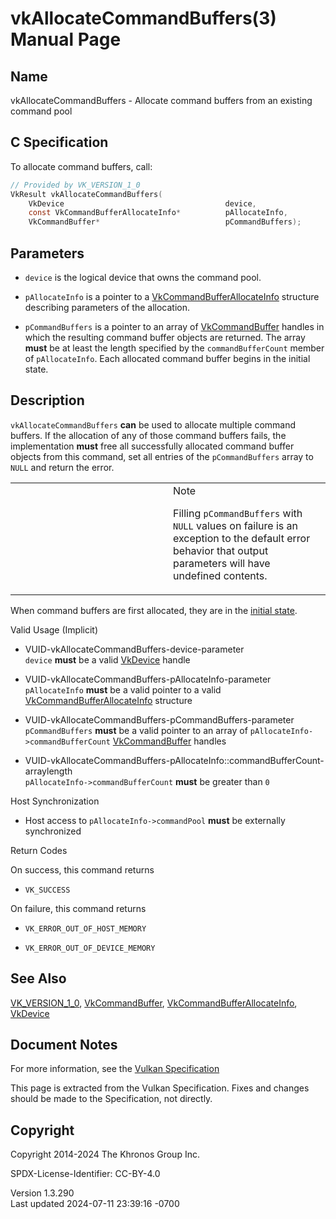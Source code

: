 # vkAllocateCommandBuffers(3) Manual Page

## Name

vkAllocateCommandBuffers - Allocate command buffers from an existing
command pool



## <a href="#_c_specification" class="anchor"></a>C Specification

To allocate command buffers, call:

``` c
// Provided by VK_VERSION_1_0
VkResult vkAllocateCommandBuffers(
    VkDevice                                    device,
    const VkCommandBufferAllocateInfo*          pAllocateInfo,
    VkCommandBuffer*                            pCommandBuffers);
```

## <a href="#_parameters" class="anchor"></a>Parameters

- `device` is the logical device that owns the command pool.

- `pAllocateInfo` is a pointer to a
  [VkCommandBufferAllocateInfo](https://registry.khronos.org/vulkan/specs/1.3-extensions/man/html/VkCommandBufferAllocateInfo.html)
  structure describing parameters of the allocation.

- `pCommandBuffers` is a pointer to an array of
  [VkCommandBuffer](https://registry.khronos.org/vulkan/specs/1.3-extensions/man/html/VkCommandBuffer.html) handles in which the resulting
  command buffer objects are returned. The array **must** be at least
  the length specified by the `commandBufferCount` member of
  `pAllocateInfo`. Each allocated command buffer begins in the initial
  state.

## <a href="#_description" class="anchor"></a>Description

`vkAllocateCommandBuffers` **can** be used to allocate multiple command
buffers. If the allocation of any of those command buffers fails, the
implementation **must** free all successfully allocated command buffer
objects from this command, set all entries of the `pCommandBuffers`
array to `NULL` and return the error.

<table>
<colgroup>
<col style="width: 50%" />
<col style="width: 50%" />
</colgroup>
<tbody>
<tr>
<td class="icon"><em></em></td>
<td class="content">Note
<p>Filling <code>pCommandBuffers</code> with <code>NULL</code> values on
failure is an exception to the default error behavior that output
parameters will have undefined contents.</p></td>
</tr>
</tbody>
</table>

When command buffers are first allocated, they are in the <a
href="https://registry.khronos.org/vulkan/specs/1.3-extensions/html/vkspec.html#commandbuffers-lifecycle"
target="_blank" rel="noopener">initial state</a>.

Valid Usage (Implicit)

- <a href="#VUID-vkAllocateCommandBuffers-device-parameter"
  id="VUID-vkAllocateCommandBuffers-device-parameter"></a>
  VUID-vkAllocateCommandBuffers-device-parameter  
  `device` **must** be a valid [VkDevice](https://registry.khronos.org/vulkan/specs/1.3-extensions/man/html/VkDevice.html) handle

- <a href="#VUID-vkAllocateCommandBuffers-pAllocateInfo-parameter"
  id="VUID-vkAllocateCommandBuffers-pAllocateInfo-parameter"></a>
  VUID-vkAllocateCommandBuffers-pAllocateInfo-parameter  
  `pAllocateInfo` **must** be a valid pointer to a valid
  [VkCommandBufferAllocateInfo](https://registry.khronos.org/vulkan/specs/1.3-extensions/man/html/VkCommandBufferAllocateInfo.html)
  structure

- <a href="#VUID-vkAllocateCommandBuffers-pCommandBuffers-parameter"
  id="VUID-vkAllocateCommandBuffers-pCommandBuffers-parameter"></a>
  VUID-vkAllocateCommandBuffers-pCommandBuffers-parameter  
  `pCommandBuffers` **must** be a valid pointer to an array of
  `pAllocateInfo->commandBufferCount`
  [VkCommandBuffer](https://registry.khronos.org/vulkan/specs/1.3-extensions/man/html/VkCommandBuffer.html) handles

- <a
  href="#VUID-vkAllocateCommandBuffers-pAllocateInfo::commandBufferCount-arraylength"
  id="VUID-vkAllocateCommandBuffers-pAllocateInfo::commandBufferCount-arraylength"></a>
  VUID-vkAllocateCommandBuffers-pAllocateInfo::commandBufferCount-arraylength  
  `pAllocateInfo->commandBufferCount` **must** be greater than `0`

Host Synchronization

- Host access to `pAllocateInfo->commandPool` **must** be externally
  synchronized

Return Codes

On success, this command returns  
- `VK_SUCCESS`

On failure, this command returns  
- `VK_ERROR_OUT_OF_HOST_MEMORY`

- `VK_ERROR_OUT_OF_DEVICE_MEMORY`

## <a href="#_see_also" class="anchor"></a>See Also

[VK_VERSION_1_0](https://registry.khronos.org/vulkan/specs/1.3-extensions/man/html/VK_VERSION_1_0.html),
[VkCommandBuffer](https://registry.khronos.org/vulkan/specs/1.3-extensions/man/html/VkCommandBuffer.html),
[VkCommandBufferAllocateInfo](https://registry.khronos.org/vulkan/specs/1.3-extensions/man/html/VkCommandBufferAllocateInfo.html),
[VkDevice](https://registry.khronos.org/vulkan/specs/1.3-extensions/man/html/VkDevice.html)

## <a href="#_document_notes" class="anchor"></a>Document Notes

For more information, see the <a
href="https://registry.khronos.org/vulkan/specs/1.3-extensions/html/vkspec.html#vkAllocateCommandBuffers"
target="_blank" rel="noopener">Vulkan Specification</a>

This page is extracted from the Vulkan Specification. Fixes and changes
should be made to the Specification, not directly.

## <a href="#_copyright" class="anchor"></a>Copyright

Copyright 2014-2024 The Khronos Group Inc.

SPDX-License-Identifier: CC-BY-4.0

Version 1.3.290  
Last updated 2024-07-11 23:39:16 -0700
